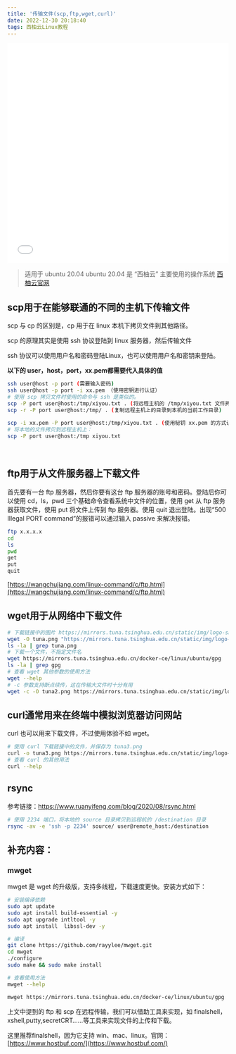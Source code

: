 ```yaml
---
title: '传输文件(scp,ftp,wget,curl)'
date: 2022-12-30 20:18:40
tags: 西柚云Linux教程
---
```


<iframe src="//player.bilibili.com/player.html?aid=517525445&bvid=BV1Ug411i72Z&cid=890693727&page=1" style="width:100%;height:500px;min-width:375px;min-height:200px"scrolling="no" border="0" frameborder="no" framespacing="0" allowfullscreen="true"> </iframe>

<!--more-->

>适用于 ubuntu 20.04
>ubuntu 20.04 是 “西柚云” 主要使用的操作系统 [西柚云官网](https://www.xiyoucloud.net/aff/VKRWMUHQ)

## scp用于在能够联通的不同的主机下传输文件

scp 与 cp 的区别是，cp 用于在 linux 本机下拷贝文件到其他路径。

scp 的原理其实是使用 ssh 协议登陆到 linux 服务器，然后传输文件

ssh 协议可以使用用户名和密码登陆Linux，也可以使用用户名和密钥来登陆。

**以下的 user，host，port，xx.pem都需要代入具体的值**

```bash
ssh user@host -p port (需要输入密码)
ssh user@host -p port -i xx.pem （使用密钥进行认证）
# 使用 scp 拷贝文件时使用的命令与 ssh 是类似的。
scp -P port user@host:/tmp/xiyou.txt . (将远程主机的 /tmp/xiyou.txt 文件拷贝到本机的当前工作目录，这里"."表示当前目录，需要输入密码)
scp -r -P port user@host:/tmp/ . (复制远程主机上的目录到本机的当前工作目录) 
	    
scp -i xx.pem -P port user@host:/tmp/xiyou.txt . (使用秘钥 xx.pem 的方式认证，不需要输入密码，秘钥需要提前生成)
# 将本地的文件拷贝到远程主机上：
scp -P port user@host:/tmp xiyou.txt
```


​	    

## ftp用于从文件服务器上下载文件

首先要有一台 ftp 服务器，然后你要有这台 ftp 服务器的账号和密码。登陆后你可以使用 cd，ls，pwd 三个基础命令查看系统中文件的位置，使用 get 从 ftp 服务器获取文件，使用 put 将文件上传到 ftp 服务器。使用 quit 退出登陆。出现“500 Illegal PORT command”的报错可以通过输入 passive 来解决报错。
```bash
ftp x.x.x.x
cd
ls
pwd
get 
put
quit
```

[https://wangchujiang.com/linux-command/c/ftp.html](https://wangchujiang.com/linux-command/c/ftp.html) 

## wget用于从网络中下载文件

```bash
# 下载链接中的图片 https://mirrors.tuna.tsinghua.edu.cn/static/img/logo-small-dark.png 并存储为 tuna.png
wget -O tuna.png "https://mirrors.tuna.tsinghua.edu.cn/static/img/logo-small-dark.png"
ls -la | grep tuna.png
# 下载一个文件，不指定文件名
wget https://mirrors.tuna.tsinghua.edu.cn/docker-ce/linux/ubuntu/gpg
ls -la | grep gpg
# 查看 wget 其他参数的使用方法
wget --help
# -c 参数支持断点续传，这在传输大文件时十分有用
wget -c -O tuna2.png https://mirrors.tuna.tsinghua.edu.cn/static/img/logo-small-dark.png
```



## curl通常用来在终端中模拟浏览器访问网站

curl 也可以用来下载文件，不过使用体验不如 wget。

```bash
# 使用 curl 下载链接中的文件，并保存为 tuna3.png
curl -o tuna3.png https://mirrors.tuna.tsinghua.edu.cn/static/img/logo-small-dark.png
# 查看 curl 的其他用法
curl --help
```

## rsync

参考链接：https://www.ruanyifeng.com/blog/2020/08/rsync.html

```bash
# 使用 2234 端口，将本地的 source 目录拷贝到远程机的 /destination 目录
rsync -av -e 'ssh -p 2234' source/ user@remote_host:/destination
```

## 补充内容：

### mwget

mwget 是 wget 的升级版，支持多线程，下载速度更快。安装方式如下：

```bash
# 安装编译依赖
sudo apt update
sudo apt install build-essential -y
sudo apt upgrade intltool -y
sudo apt install  libssl-dev -y

# 编译
git clone https://github.com/rayylee/mwget.git
cd mwget
./configure
sudo make && sudo make install

# 查看使用方法
mwget --help

mwget https://mirrors.tuna.tsinghua.edu.cn/docker-ce/linux/ubuntu/gpg
```

上文中提到的 ftp 和 scp 在远程传输，我们可以借助工具来实现，如 finalshell，xshell,putty,secretCRT……等工具来实现文件的上传和下载。

这里推荐finalshell，因为它支持 win、mac、linux。官网：[https://www.hostbuf.com/](https://www.hostbuf.com/)